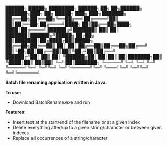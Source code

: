 
██████╗  █████╗ ████████╗ ██████╗██╗  ██╗██████╗ ███████╗███╗   ██╗ █████╗ ███╗   ███╗███████╗
██╔══██╗██╔══██╗╚══██╔══╝██╔════╝██║  ██║██╔══██╗██╔════╝████╗  ██║██╔══██╗████╗ ████║██╔════╝
██████╔╝███████║   ██║   ██║     ███████║██████╔╝█████╗  ██╔██╗ ██║███████║██╔████╔██║█████╗  
██╔══██╗██╔══██║   ██║   ██║     ██╔══██║██╔══██╗██╔══╝  ██║╚██╗██║██╔══██║██║╚██╔╝██║██╔══╝  
██████╔╝██║  ██║   ██║   ╚██████╗██║  ██║██║  ██║███████╗██║ ╚████║██║  ██║██║ ╚═╝ ██║███████╗
╚═════╝ ╚═╝  ╚═╝   ╚═╝    ╚═════╝╚═╝  ╚═╝╚═╝  ╚═╝╚══════╝╚═╝  ╚═══╝╚═╝  ╚═╝╚═╝     ╚═╝╚══════╝
                                                                                              
**Batch file renaming application written in Java.**

**To use:**
- Download BatchRename.exe and run

**Features:**
- Insert text at the start/end of the filename or at a given index
- Delete everything after/up to a given string/character or between given indexes
- Replace all occurrences of a string/character
